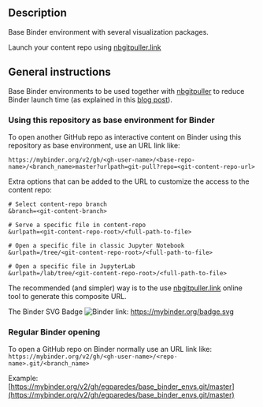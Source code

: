 ## Description

Base Binder environment with several visualization packages.

Launch your content repo using [nbgitpuller.link](http://nbgitpuller.link?tab=binder&repo=https://github.com/egparedes/base_binder_envs&branch=visualization)



## General instructions

Base Binder environments to be used together with [nbgitpuller](https://github.com/jupyterhub/nbgitpuller) to reduce Binder launch time (as explained in this [blog post](https://discourse.jupyter.org/t/tip-speed-up-binder-launches-by-pulling-github-content-in-a-binder-link-with-nbgitpuller/922)).


### Using this repository as base environment for Binder

To open another GitHub repo as interactive content on Binder using this repository as base environment, use an URL link like: 

`https://mybinder.org/v2/gh/<gh-user-name>/<base-repo-name>/<branch_name>master?urlpath=git-pull?repo=<git-content-repo-url>`

Extra options that can be added to the URL to customize the access to the content repo:

    # Select content-repo branch
    &branch=<git-content-branch>

    # Serve a specific file in content-repo
    &urlpath=<git-content-repo-root>/<full-path-to-file>

    # Open a specific file in classic Jupyter Notebook
    &urlpath=/tree/<git-content-repo-root>/<full-path-to-file>

    # Open a specific file in JupyterLab
    &urlpath=/lab/tree/<git-content-repo-root>/<full-path-to-file>


The recommended (and simpler) way is to the use [nbgitpuller.link](http://nbgitpuller.link?tab=binder&repo=https://github.com/egparedes/base_binder_envs) online tool to generate this composite URL.

The Binder SVG Badge ![Binder](https://mybinder.org/badge.svg) link: https://mybinder.org/badge.svg


### Regular Binder opening

To open a GitHub repo on Binder normally use an URL link like: `https://mybinder.org/v2/gh/<gh-user-name>/<repo-name>.git/<branch_name>`

Example: [https://mybinder.org/v2/gh/egparedes/base_binder_envs.git/master](https://mybinder.org/v2/gh/egparedes/base_binder_envs.git/master)
